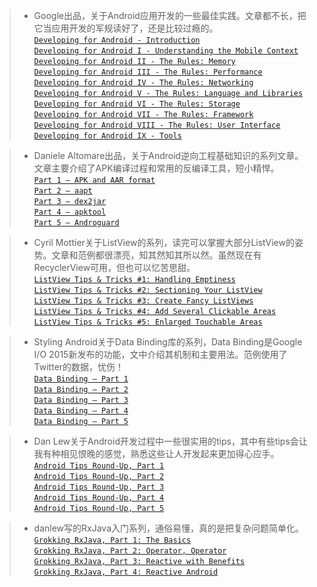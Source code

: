 
>* Google出品，关于Android应用开发的一些最佳实践。文章都不长，把它当应用开发的军规读好了，还是比较过瘾的。  
[`Developing for Android - Introduction`](https://medium.com/google-developers/developing-for-android-introduction-5345b451567c#.cuwu09rc7)  
[`Developing for Android I - Understanding the Mobile Context`](https://medium.com/google-developers/developing-for-android-i-understanding-the-mobile-context-fd2351b131f8#.mipv6qs0j)  
[`Developing for Android II -
The Rules: Memory`](https://medium.com/google-developers/developing-for-android-ii-bb9a51f8c8b9#.umr8p62m0)  
[`Developing for Android III -
The Rules: Performance`](https://medium.com/google-developers/developing-for-android-iii-2efc140167fd#.z54g9fzb8)  
[`Developing for Android IV -
The Rules: Networking`](https://medium.com/google-developers/developing-for-android-iv-e7dc4ce0a59#.po8muwctb)  
[`Developing for Android V -
The Rules: Language and Libraries`](https://medium.com/google-developers/developing-for-android-v-f6b8038b42f5#.5o9mjq1id)   
[`Developing for Android VI -
The Rules: Storage`](https://medium.com/google-developers/developing-for-android-vi-c0b1539f0e98#.oh74nge47)  
[`Developing for Android VII -
The Rules: Framework`](https://medium.com/google-developers/developing-for-android-vii-the-rules-framework-concerns-d0210e52eee3#.lcnnzyxij)  
[`Developing for Android VIII -
The Rules: User Interface`](https://medium.com/google-developers/developing-for-android-viii-e91ced595fac#.obru7ae77)  
[`Developing for Android IX -
Tools`](https://medium.com/google-developers/developing-for-android-ix-tools-375134af1098#.3p2zvwan4)  

>* Daniele Altomare出品，关于Android逆向工程基础知识的系列文章。文章主要介绍了APK编译过程和常用的反编译工具，短小精悍。  
[`Part 1 – APK and AAR format`](http://www.fasteque.com/android-reverse-engineering-101-part-1/)  
[`Part 2 – aapt`](http://www.fasteque.com/android-reverse-engineering-101-part-2/)  
[`Part 3 – dex2jar`](http://www.fasteque.com/android-reverse-engineering-101-part-3/)  
[`Part 4 – apktool`](http://www.fasteque.com/android-reverse-engineering-101-part-4/)  
[`Part 5 – Androguard`](http://www.fasteque.com/android-reverse-engineering-101-part-5/)  

>* Cyril Mottier关于ListView的系列，读完可以掌握大部分ListView的姿势。文章和范例都很漂亮，知其然知其所以然。虽然现在有RecyclerView可用，但也可以忆苦思甜。  
[`ListView Tips & Tricks #1: Handling Emptiness`](http://www.cyrilmottier.com/2011/06/20/listview-tips-tricks-1-handle-emptiness/)  
[`ListView Tips & Tricks #2: Sectioning Your ListView`](http://www.cyrilmottier.com/2011/07/05/listview-tips-tricks-2-section-your-listview/)  
[`ListView Tips & Tricks #3: Create Fancy ListViews`](http://www.cyrilmottier.com/2011/08/08/listview-tips-tricks-3-create-fancy-listviews/)  
[`ListView Tips & Tricks #4: Add Several Clickable Areas`](http://www.cyrilmottier.com/2011/11/23/listview-tips-tricks-4-add-several-clickable-areas/)  
[`ListView Tips & Tricks #5: Enlarged Touchable Areas`](http://www.cyrilmottier.com/2012/02/16/listview-tips-tricks-5-enlarged-touchable-areas/)

>* Styling Android关于Data Binding库的系列，Data Binding是Google I/O 2015新发布的功能，文中介绍其机制和主要用法。范例使用了Twitter的数据，忧伤！  
[`Data Binding – Part 1`](https://blog.stylingandroid.com/data-binding-part-1)  
[`Data Binding – Part 2`](https://blog.stylingandroid.com/data-binding-part-2)  
[`Data Binding – Part 3`](https://blog.stylingandroid.com/data-binding-part-3)  
[`Data Binding – Part 4`](https://blog.stylingandroid.com/data-binding-part-4)  
[`Data Binding – Part 5`](https://blog.stylingandroid.com/data-binding-part-5)  

>* Dan Lew关于Android开发过程中一些很实用的tips，其中有些tips会让我有种相见恨晚的感觉，熟悉这些让人开发起来更加得心应手。  
[`Android Tips Round-Up, Part 1`](http://blog.danlew.net/2014/03/30/android-tips-round-up-part-1/)  
[`Android Tips Round-Up, Part 2`](http://blog.danlew.net/2014/04/14/android-tips-round-up-part-2/)  
[`Android Tips Round-Up, Part 3`](http://blog.danlew.net/2014/04/28/android-tips-round-up-part-3/)  
[`Android Tips Round-Up, Part 4`](http://blog.danlew.net/2014/05/12/android-tips-round-up-part-4/)  
[`Android Tips Round-Up, Part 5`](http://blog.danlew.net/2014/05/28/android-tips-round-up-part-5/)  

>* danlew写的RxJava入门系列，通俗易懂，真的是把复杂问题简单化。  
[`Grokking RxJava, Part 1: The Basics`](http://blog.danlew.net/2014/09/15/grokking-rxjava-part-1/)  
[`Grokking RxJava, Part 2: Operator, Operator`](http://blog.danlew.net/2014/09/22/grokking-rxjava-part-2/)  
[`Grokking RxJava, Part 3: Reactive with Benefits`](http://blog.danlew.net/2014/09/30/grokking-rxjava-part-3/)  
[`Grokking RxJava, Part 4: Reactive Android`](http://blog.danlew.net/2014/10/08/grokking-rxjava-part-4/)  
